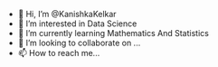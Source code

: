 - 👋 Hi, I’m @KanishkaKelkar
- 👀 I’m interested in Data Science
- 🌱 I’m currently learning Mathematics And Statistics
- 💞️ I’m looking to collaborate on ...
- 📫 How to reach me...

<!---
KanishkaKelkar/KanishkaKelkar is a ✨ special ✨ repository because its `README.md` (this file) appears on your GitHub profile.
You can click the Preview link to take a look at your changes.
--->

